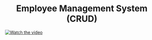 <h1 align="center">Employee Management System (CRUD) </h1>

[![Watch the video](https://github.com/user-attachments/assets/3b312157-7631-47f8-b728-e1b46120c7bf)](https://github.com/user-attachments/assets/f186a8b7-2f77-4937-a4d6-d643f04785bb)

